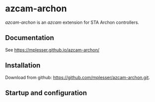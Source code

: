 # azcam-archon

*azcam-archon* is an *azcam* extension for STA Archon controllers.

## Documentation

See https://mplesser.github.io/azcam-archon/


## Installation

Download from github: https://github.com/mplesser/azcam-archon.git.

## Startup and configuration


